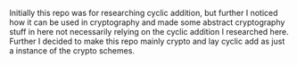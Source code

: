 Initially this repo was for researching cyclic addition, but further I noticed how it can be used in cryptography and made some abstract cryptography stuff in here not necessarily relying on the cyclic addition I researched here. Further I decided to make this repo mainly crypto and lay cyclic add as just a instance of the crypto schemes.